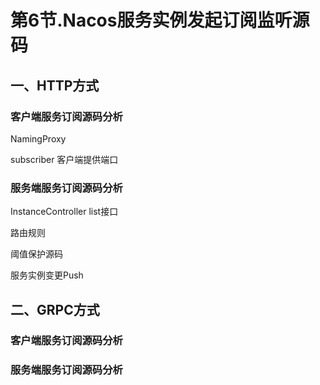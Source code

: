 # 第6节.Nacos服务实例发起订阅监听源码

## 一、HTTP方式

### 客户端服务订阅源码分析

NamingProxy

subscriber
客户端提供端口

### 服务端服务订阅源码分析

InstanceController list接口

路由规则

阈值保护源码

服务实例变更Push

## 二、GRPC方式

### 客户端服务订阅源码分析



### 服务端服务订阅源码分析

